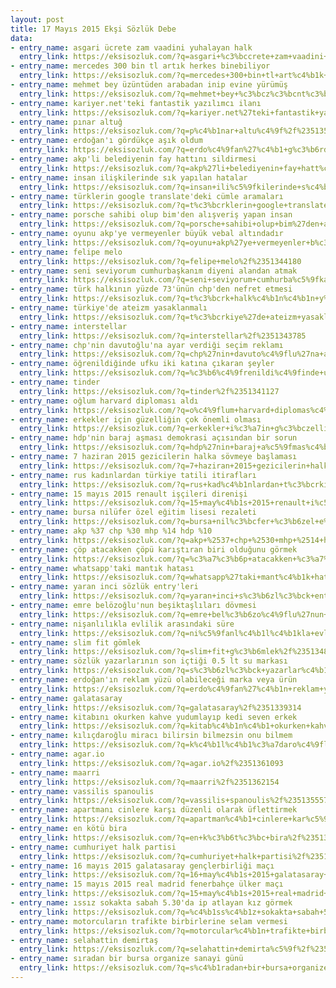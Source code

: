 ```yaml
---
layout: post
title: 17 Mayıs 2015 Ekşi Sözlük Debe
data:
- entry_name: asgari ücrete zam vaadini yuhalayan halk
  entry_link: https://eksisozluk.com/?q=asgari+%c3%bccrete+zam+vaadini+yuhalayan+halk%2f%2351350130
- entry_name: mercedes 300 bin tl artık herkes binebiliyor
  entry_link: https://eksisozluk.com/?q=mercedes+300+bin+tl+art%c4%b1k+herkes+binebiliyor%2f%2351339681
- entry_name: mehmet bey üzüntüden arabadan inip evine yürümüş
  entry_link: https://eksisozluk.com/?q=mehmet+bey+%c3%bcz%c3%bcnt%c3%bcden+arabadan+inip+evine+y%c3%bcr%c3%bcm%c3%bc%c5%9f%2f%2351339719
- entry_name: kariyer.net'teki fantastik yazılımcı ilanı
  entry_link: https://eksisozluk.com/?q=kariyer.net%27teki+fantastik+yaz%c4%b1l%c4%b1mc%c4%b1+ilan%c4%b1%2f%2351345058
- entry_name: pınar altuğ
  entry_link: https://eksisozluk.com/?q=p%c4%b1nar+altu%c4%9f%2f%2351351418
- entry_name: erdoğan'ı gördükçe aşık oldum
  entry_link: https://eksisozluk.com/?q=erdo%c4%9fan%27%c4%b1+g%c3%b6rd%c3%bck%c3%a7e+a%c5%9f%c4%b1k+oldum%2f%2351353307
- entry_name: akp'li belediyenin fay hattını sildirmesi
  entry_link: https://eksisozluk.com/?q=akp%27li+belediyenin+fay+hatt%c4%b1n%c4%b1+sildirmesi%2f%2351340449
- entry_name: insan ilişkilerinde sık yapılan hatalar
  entry_link: https://eksisozluk.com/?q=insan+ili%c5%9fkilerinde+s%c4%b1k+yap%c4%b1lan+hatalar%2f%2351345024
- entry_name: türklerin google translate'deki cümle aramaları
  entry_link: https://eksisozluk.com/?q=t%c3%bcrklerin+google+translate%27deki+c%c3%bcmle+aramalar%c4%b1%2f%2351341780
- entry_name: porsche sahibi olup bim'den alışveriş yapan insan
  entry_link: https://eksisozluk.com/?q=porsche+sahibi+olup+bim%27den+al%c4%b1%c5%9fveri%c5%9f+yapan+insan%2f%2351343879
- entry_name: oyunu akp'ye vermeyenler büyük vebal altındadır
  entry_link: https://eksisozluk.com/?q=oyunu+akp%27ye+vermeyenler+b%c3%bcy%c3%bck+vebal+alt%c4%b1ndad%c4%b1r%2f%2351347004
- entry_name: felipe melo
  entry_link: https://eksisozluk.com/?q=felipe+melo%2f%2351344180
- entry_name: seni seviyorum cumhurbaşkanım diyeni alandan atmak
  entry_link: https://eksisozluk.com/?q=seni+seviyorum+cumhurba%c5%9fkan%c4%b1m+diyeni+alandan+atmak%2f%2351354243
- entry_name: türk halkının yüzde 73'ünün chp'den nefret etmesi
  entry_link: https://eksisozluk.com/?q=t%c3%bcrk+halk%c4%b1n%c4%b1n+y%c3%bczde+73%27%c3%bcn%c3%bcn+chp%27den+nefret+etmesi%2f%2351347885
- entry_name: türkiye'de ateizm yasaklanmalı
  entry_link: https://eksisozluk.com/?q=t%c3%bcrkiye%27de+ateizm+yasaklanmal%c4%b1%2f%2351356658
- entry_name: interstellar
  entry_link: https://eksisozluk.com/?q=interstellar%2f%2351343785
- entry_name: chp'nin davutoğlu'na ayar verdiği seçim reklamı
  entry_link: https://eksisozluk.com/?q=chp%27nin+davuto%c4%9flu%27na+ayar+verdi%c4%9fi+se%c3%a7im+reklam%c4%b1%2f%2351346543
- entry_name: öğrenildiğinde ufku iki katına çıkaran şeyler
  entry_link: https://eksisozluk.com/?q=%c3%b6%c4%9frenildi%c4%9finde+ufku+iki+kat%c4%b1na+%c3%a7%c4%b1karan+%c5%9feyler%2f%2351344940
- entry_name: tinder
  entry_link: https://eksisozluk.com/?q=tinder%2f%2351341127
- entry_name: oğlum harvard diploması aldı
  entry_link: https://eksisozluk.com/?q=o%c4%9flum+harvard+diplomas%c4%b1+ald%c4%b1%2f%2351352972
- entry_name: erkekler için güzelliğin çok önemli olması
  entry_link: https://eksisozluk.com/?q=erkekler+i%c3%a7in+g%c3%bczelli%c4%9fin+%c3%a7ok+%c3%b6nemli+olmas%c4%b1%2f%2351336583
- entry_name: hdp'nin baraj aşması demokrasi açısından bir sorun
  entry_link: https://eksisozluk.com/?q=hdp%27nin+baraj+a%c5%9fmas%c4%b1+demokrasi+a%c3%a7%c4%b1s%c4%b1ndan+bir+sorun%2f%2351336415
- entry_name: 7 haziran 2015 gezicilerin halka sövmeye başlaması
  entry_link: https://eksisozluk.com/?q=7+haziran+2015+gezicilerin+halka+s%c3%b6vmeye+ba%c5%9flamas%c4%b1%2f%2351348111
- entry_name: rus kadınlardan türkiye tatili itirafları
  entry_link: https://eksisozluk.com/?q=rus+kad%c4%b1nlardan+t%c3%bcrkiye+tatili+itiraflar%c4%b1%2f%2351346265
- entry_name: 15 mayıs 2015 renault işçileri direnişi
  entry_link: https://eksisozluk.com/?q=15+may%c4%b1s+2015+renault+i%c5%9f%c3%a7ileri+direni%c5%9fi%2f%2351336015
- entry_name: bursa nilüfer özel eğitim lisesi rezaleti
  entry_link: https://eksisozluk.com/?q=bursa+nil%c3%bcfer+%c3%b6zel+e%c4%9fitim+lisesi+rezaleti%2f%2351354025
- entry_name: akp %37 chp %30 mhp %14 hdp %10
  entry_link: https://eksisozluk.com/?q=akp+%2537+chp+%2530+mhp+%2514+hdp+%2510%2f%2351342493
- entry_name: çöp atacakken çöpü karıştıran biri olduğunu görmek
  entry_link: https://eksisozluk.com/?q=%c3%a7%c3%b6p+atacakken+%c3%a7%c3%b6p%c3%bc+kar%c4%b1%c5%9ft%c4%b1ran+biri+oldu%c4%9funu+g%c3%b6rmek%2f%2351353809
- entry_name: whatsapp'taki mantık hatası
  entry_link: https://eksisozluk.com/?q=whatsapp%27taki+mant%c4%b1k+hatas%c4%b1%2f%2351363508
- entry_name: yaran inci sözlük entry'leri
  entry_link: https://eksisozluk.com/?q=yaran+inci+s%c3%b6zl%c3%bck+entry%27leri%2f%2351340210
- entry_name: emre belözoğlu'nun beşiktaşlıları dövmesi
  entry_link: https://eksisozluk.com/?q=emre+bel%c3%b6zo%c4%9flu%27nun+be%c5%9fikta%c5%9fl%c4%b1lar%c4%b1+d%c3%b6vmesi%2f%2351355920
- entry_name: nişanlılıkla evlilik arasındaki süre
  entry_link: https://eksisozluk.com/?q=ni%c5%9fanl%c4%b1l%c4%b1kla+evlilik+aras%c4%b1ndaki+s%c3%bcre%2f%2351350736
- entry_name: slim fit gömlek
  entry_link: https://eksisozluk.com/?q=slim+fit+g%c3%b6mlek%2f%2351348397
- entry_name: sözlük yazarlarının son içtiği 0.5 lt su markası
  entry_link: https://eksisozluk.com/?q=s%c3%b6zl%c3%bck+yazarlar%c4%b1n%c4%b1n+son+i%c3%a7ti%c4%9fi+0.5+lt+su+markas%c4%b1%2f%2351343827
- entry_name: erdoğan'ın reklam yüzü olabileceği marka veya ürün
  entry_link: https://eksisozluk.com/?q=erdo%c4%9fan%27%c4%b1n+reklam+y%c3%bcz%c3%bc+olabilece%c4%9fi+marka+veya+%c3%bcr%c3%bcn%2f%2351356679
- entry_name: galatasaray
  entry_link: https://eksisozluk.com/?q=galatasaray%2f%2351339314
- entry_name: kitabını okurken kahve yudumlayıp kedi seven erkek
  entry_link: https://eksisozluk.com/?q=kitab%c4%b1n%c4%b1+okurken+kahve+yudumlay%c4%b1p+kedi+seven+erkek%2f%2351336940
- entry_name: kılıçdaroğlu miracı bilirsin bilmezsin onu bilmem
  entry_link: https://eksisozluk.com/?q=k%c4%b1l%c4%b1%c3%a7daro%c4%9flu+mirac%c4%b1+bilirsin+bilmezsin+onu+bilmem%2f%2351356185
- entry_name: agar.io
  entry_link: https://eksisozluk.com/?q=agar.io%2f%2351361093
- entry_name: maarri
  entry_link: https://eksisozluk.com/?q=maarri%2f%2351362154
- entry_name: vassilis spanoulis
  entry_link: https://eksisozluk.com/?q=vassilis+spanoulis%2f%2351355570
- entry_name: apartmanı cinlere karşı düzenli olarak üflettirmek
  entry_link: https://eksisozluk.com/?q=apartman%c4%b1+cinlere+kar%c5%9f%c4%b1+d%c3%bczenli+olarak+%c3%bcflettirmek%2f%2351348910
- entry_name: en kötü bira
  entry_link: https://eksisozluk.com/?q=en+k%c3%b6t%c3%bc+bira%2f%2351349389
- entry_name: cumhuriyet halk partisi
  entry_link: https://eksisozluk.com/?q=cumhuriyet+halk+partisi%2f%2351342302
- entry_name: 16 mayıs 2015 galatasaray gençlerbirliği maçı
  entry_link: https://eksisozluk.com/?q=16+may%c4%b1s+2015+galatasaray+gen%c3%a7lerbirli%c4%9fi+ma%c3%a7%c4%b1%2f%2351341380
- entry_name: 15 mayıs 2015 real madrid fenerbahçe ülker maçı
  entry_link: https://eksisozluk.com/?q=15+may%c4%b1s+2015+real+madrid+fenerbah%c3%a7e+%c3%bclker+ma%c3%a7%c4%b1%2f%2351345726
- entry_name: ıssız sokakta sabah 5.30'da ip atlayan kız görmek
  entry_link: https://eksisozluk.com/?q=%c4%b1ss%c4%b1z+sokakta+sabah+5.30%27da+ip+atlayan+k%c4%b1z+g%c3%b6rmek%2f%2351363229
- entry_name: motorcuların trafikte birbirlerine selam vermesi
  entry_link: https://eksisozluk.com/?q=motorcular%c4%b1n+trafikte+birbirlerine+selam+vermesi%2f%2351345332
- entry_name: selahattin demirtaş
  entry_link: https://eksisozluk.com/?q=selahattin+demirta%c5%9f%2f%2351344262
- entry_name: sıradan bir bursa organize sanayi günü
  entry_link: https://eksisozluk.com/?q=s%c4%b1radan+bir+bursa+organize+sanayi+g%c3%bcn%c3%bc%2f%2351343650
---
```

